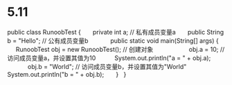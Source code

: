 # 5.11
public class RunoobTest {
      private int a; // 私有成员变量a
      public String b = "Hello"; // 公有成员变量b
      
      public static void main(String[] args) {
         RunoobTest obj = new RunoobTest(); // 创建对象
          
          obj.a = 10; // 访问成员变量a，并设置其值为10
          System.out.println("a = " + obj.a);
          
          obj.b = "World"; // 访问成员变量b，并设置其值为"World"
          System.out.println("b = " + obj.b);
      }
  }
